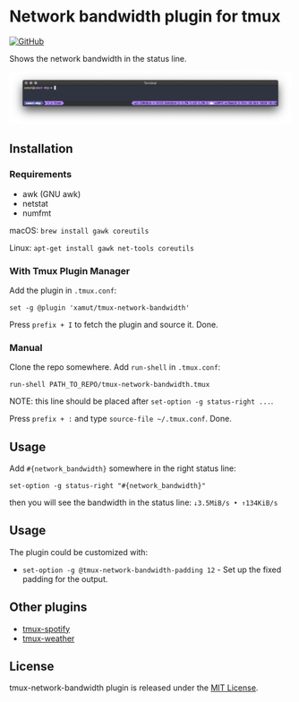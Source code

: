 # Network bandwidth plugin for tmux
[![GitHub](https://img.shields.io/github/license/xamut/tmux-network-bandwidth)](https://opensource.org/licenses/MIT)

Shows the network bandwidth in the status line.

![tmux-network-bandwidth](./assets/tmux-preview.png)

## Installation
### Requirements
* awk (GNU awk)
* netstat
* numfmt

macOS: `brew install gawk coreutils`

Linux: `apt-get install gawk net-tools coreutils`

### With Tmux Plugin Manager
Add the plugin in `.tmux.conf`:
```
set -g @plugin 'xamut/tmux-network-bandwidth'
```
Press `prefix + I` to fetch the plugin and source it. Done.

### Manual
Clone the repo somewhere. Add `run-shell` in `.tmux.conf`:

```
run-shell PATH_TO_REPO/tmux-network-bandwidth.tmux
```
NOTE: this line should be placed after `set-option -g status-right ...`.

Press `prefix + :` and type `source-file ~/.tmux.conf`. Done.

## Usage
Add `#{network_bandwidth}` somewhere in the right status line:
```
set-option -g status-right "#{network_bandwidth}"
```
then you will see the bandwidth in the status line: `↓3.5MiB/s • ↑134KiB/s`

## Usage
The plugin could be customized with:
* `set-option -g @tmux-network-bandwidth-padding 12` - Set up the fixed padding for the output.

## Other plugins
* [tmux-spotify](https://github.com/xamut/tmux-spotify)
* [tmux-weather](https://github.com/xamut/tmux-weather)

## License
tmux-network-bandwidth plugin is released under the [MIT License](https://opensource.org/licenses/MIT).
